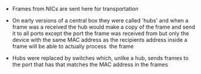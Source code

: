 -   Frames from NICs are sent here for transportation
    
-   On early versions of a central box they were called 'hubs' and when a frame was a received the hub would make a copy of the frame and send it to all ports except the port the frame was received from but only the device with the same MAC address as the recipients address inside a frame will be able to actually process  the frame
    
-   Hubs were replaced by switches which, unlike a hub, sends frames to the port that has that matches the MAC address in the frames